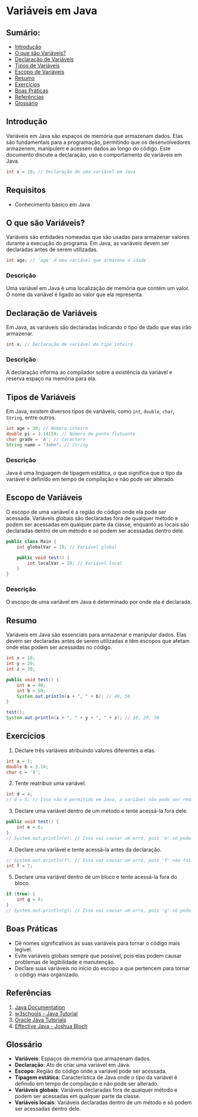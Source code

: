# Variáveis em Java
## Sumário:
  - [Introdução](#introdução)
  - [O que são Variáveis?](#o-que-são-variáveis)
  - [Declaração de Variáveis](#declaração-de-variáveis)
  - [Tipos de Variáveis](#tipos-de-variáveis)
  - [Escopo de Variáveis](#escopo-de-variáveis)
  - [Resumo](#resumo)
  - [Exercícios](#exercícios)
  - [Boas Práticas](#boas-práticas)
  - [Referências](#referências)
  - [Glossário](#glossário)

## Introdução
Variáveis em Java são espaços de memória que armazenam dados. Elas são fundamentais para a programação, permitindo que os desenvolvedores armazenem, manipulem e acessem dados ao longo do código. Este documento discute a declaração, uso e comportamento de variáveis em Java.

```java
int x = 10; // Declaração de uma variável em Java
```

## Requisitos
  - Conhecimento básico em Java

## O que são Variáveis?
Variáveis são entidades nomeadas que são usadas para armazenar valores durante a execução do programa. Em Java, as variáveis devem ser declaradas antes de serem utilizadas.

```java
int age; // 'age' é uma variável que armazena a idade
```
### Descrição
Uma variável em Java é uma localização de memória que contém um valor. O nome da variável é ligado ao valor que ela representa.

## Declaração de Variáveis
Em Java, as variáveis são declaradas indicando o tipo de dado que elas irão armazenar.

```java
int x; // Declaração de variável do tipo inteiro
```
### Descrição
A declaração informa ao compilador sobre a existência da variável e reserva espaço na memória para ela.

## Tipos de Variáveis
Em Java, existem diversos tipos de variáveis, como `int`, `double`, `char`, `String`, entre outros.

```java
int age = 30; // Número inteiro
double pi = 3.14159; // Número de ponto flutuante
char grade = 'A'; // Caractere
String name = "John"; // String
```
### Descrição
Java é uma linguagem de tipagem estática, o que significa que o tipo da variável é definido em tempo de compilação e não pode ser alterado.

## Escopo de Variáveis
O escopo de uma variável é a região do código onde ela pode ser acessada. Variáveis globais são declaradas fora de qualquer método e podem ser acessadas em qualquer parte da classe, enquanto as locais são declaradas dentro de um método e só podem ser acessadas dentro dele.

```java
public class Main {
    int globalVar = 10; // Variável global

    public void test() {
        int localVar = 20; // Variável local
    }
}
```
### Descrição
O escopo de uma variável em Java é determinado por onde ela é declarada.

## Resumo
Variáveis em Java são essenciais para armazenar e manipular dados. Elas devem ser declaradas antes de serem utilizadas e têm escopos que afetam onde elas podem ser acessadas no código.

```java
int x = 10;
int y = 20;
int z = 30;

public void test() {
    int a = 40;
    int b = 50;
    System.out.println(a + ", " + b); // 40, 50
}

test();
System.out.println(x + ", " + y + ", " + z); // 10, 20, 30
```

## Exercícios
1. Declare três variáveis atribuindo valores diferentes a elas.

```java
int a = 1;
double b = 3.14;
char c = 'X';
```

2. Tente reatribuir uma variável.

```java
int d = 4;
// d = 5; // Isso não é permitido em Java, a variável não pode ser reatribuída
```

3. Declare uma variável dentro de um método e tente acessá-la fora dele.

```java
public void test() {
    int e = 6;
}
// System.out.println(e); // Isso vai causar um erro, pois 'e' só pode ser acessado dentro do método 'test'
```

4. Declare uma variável e tente acessá-la antes da declaração.

```java
// System.out.println(f); // Isso vai causar um erro, pois 'f' não foi declarado ainda
int f = 7;
```

5. Declare uma variável dentro de um bloco e tente acessá-la fora do bloco.

```java
if (true) {
    int g = 8;
}
// System.out.println(g); // Isso vai causar um erro, pois 'g' só pode ser acessado dentro do bloco
```

## Boas Práticas
- Dê nomes significativos às suas variáveis para tornar o código mais legível.
- Evite variáveis globais sempre que possível, pois elas podem causar problemas de legibilidade e manutenção.
- Declare suas variáveis no início do escopo a que pertencem para tornar o código mais organizado.

## Referências
1. [Java Documentation](https://docs.oracle.com/en/java/)
2. [w3schools - Java Tutorial](https://www.w3schools.com/java/)
3. [Oracle Java Tutorials](https://docs.oracle.com/javase/tutorial/index.html)
4. [Effective Java - Joshua Bloch](https://www.oreilly.com/library/view/effective-java-3rd/9780134686097/)

## Glossário
- **Variáveis**: Espaços de memória que armazenam dados.
- **Declaração**: Ato de criar uma variável em Java.
- **Escopo**: Região do código onde a variável pode ser acessada.
- **Tipagem estática**: Característica de Java onde o tipo da variável é definido em tempo de compilação e não pode ser alterado.
- **Variáveis globais**: Variáveis declaradas fora de qualquer método e podem ser acessadas em qualquer parte da classe.
- **Variáveis locais**: Variáveis declaradas dentro de um método e só podem ser acessadas dentro dele.